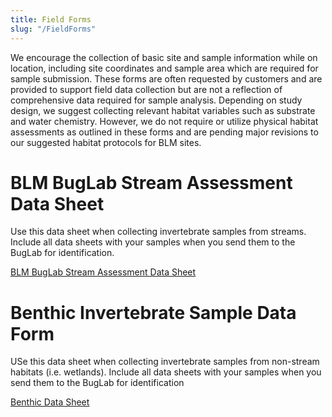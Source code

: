 ```yaml
---
title: Field Forms
slug: "/FieldForms"
---
```


We encourage the collection of basic site and sample information while on location, including site coordinates and sample area which are required for sample submission. These forms are often requested by customers and are provided to support field data collection but are not a reflection of comprehensive data required for sample analysis. Depending on study design, we suggest collecting relevant habitat variables such as substrate and water chemistry. However, we do not require or utilize physical habitat assessments as outlined in these forms and are pending major revisions to our suggested habitat protocols for BLM sites.

# BLM BugLab Stream Assessment Data Sheet

Use this data sheet when collecting invertebrate samples from streams. Include all data sheets with your samples when you send them to the BugLab for identification.

[BLM BugLab Stream Assessment Data Sheet]({{site.baseurl}}/assets/docs/bug_protocol_form.pdf)

# Benthic Invertebrate Sample Data Form

USe this data sheet when collecting invertebrate samples from non-stream habitats (i.e. wetlands). Include all data sheets with your samples when you send them to the BugLab for identification

[Benthic Data Sheet]({{site.baseurl}}/assets/docs/benthic_form.pdf)